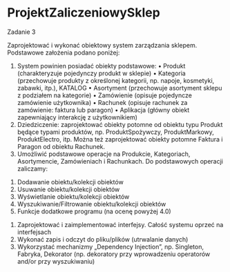 # ProjektZaliczeniowySklep

Zadanie 3

Zaprojektować i wykonać obiektowy system zarządzania sklepem. Podstawowe założenia podano poniżej:


1.	System powinien posiadać obiekty podstawowe: 
•	Produkt (charakteryzuje pojedynczy produkt w sklepie)
•	Kategoria (przechowuje produkty z określonej kategorii, np. napoje, kosmetyki, zabawki, itp.), KATALOG
•	Asortyment (przechowuje asortyment sklepu z podziałem na kategorie)
•	Zamówienie (opisuje pojedyncze zamówienie użytkownika)
•	Rachunek (opisuje rachunek za zamówienie: faktura lub paragon)
•	Aplikacja (główny obiekt zapewniający interakcję z użytkownikiem)
2.	Dziedziczenie: zaprojektować obiekty potomne od obiektu typu Produkt będące typami produktów, np. ProduktSpożywczy, ProduktMarkowy, ProduktElectro, itp. Można też zaprojektować obiekty potomne Faktura i Paragon od obiektu Rachunek.
3.	Umożliwić podstawowe operacje na Produkcie, Kategoriach, Asortymencie, Zamówieniach i Rachunkach. Do podstawowych operacji zaliczamy:
1)	Dodawanie obiektu/kolekcji obiektów
2)	Usuwanie obiektu/kolekcji obiektów
3)	Wyświetlanie obiektu/kolekcji obiektów
4)	Wyszukiwanie/Filtrowanie obiektu/kolekcji obiektów
4)	Funkcje dodatkowe programu (na ocenę powyżej 4.0)
1.	Zaprojektować i zaimplementować interfejsy. Całość systemu oprzeć na interfejsach
2.	Wykonać zapis i odczyt do pliku/plików (utrwalanie danych)
3.	Wykorzystać mechanizmy „Dependency Injection”, np. Singleton, Fabryka, Dekorator (np. dekoratory przy wprowadzeniu operatorów and/or przy wyszukiwaniu)
